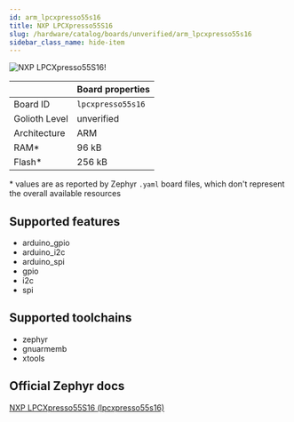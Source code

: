 ```yaml
---
id: arm_lpcxpresso55s16
title: NXP LPCXpresso55S16
slug: /hardware/catalog/boards/unverified/arm_lpcxpresso55s16
sidebar_class_name: hide-item
---
```


[//]: # (This is an auto-generated file, do not edit! Changes to it will be lost upon re-generation)

![NXP LPCXpresso55S16!](/img/boards/arm/lpcxpresso55s16.jpg "NXP LPCXpresso55S16")

|                | Board properties     |
| -------------  | -------------------- |
| Board ID       | `lpcxpresso55s16` |
| Golioth Level  | unverified       |
| Architecture   | ARM |
| RAM*           | 96 kB |
| Flash*         | 256 kB |

\* values are as reported by Zephyr `.yaml` board files, which don't represent the overall available resources



## Supported features

* arduino_gpio
* arduino_i2c
* arduino_spi
* gpio
* i2c
* spi

## Supported toolchains

* zephyr
* gnuarmemb
* xtools

## Official Zephyr docs

[NXP LPCXpresso55S16 (lpcxpresso55s16)](https://docs.zephyrproject.org/latest/boards/arm/lpcxpresso55s16/doc/index.html)
